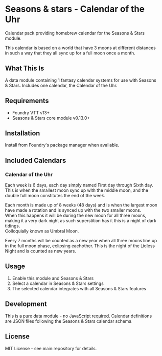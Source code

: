 # Seasons & stars - Calendar of the Uhr
Calendar pack providing homebrew calendar for the Seasons & Stars module.

This calendar is based on a world that have 3 moons at different distances in such a way that they all sync up for a full moon once a month.

## What This Is

A data module containing 1 fantasy calendar systems for use with Seasons & Stars. Includes one calendar, the Calendar of the Uhr.

## Requirements

- Foundry VTT v13+
- Seasons & Stars core module v0.13.0+

## Installation

Install from Foundry's package manager when available.

## Included Calendars

### Calendar of the Uhr
Each week is 6 days, each day simply named First day through Sixth day.  
This is when the smallest moon sync up with the middle moon, and the double full moon constitutes the end of the week.

Each month is made up of 8 weeks (48 days) and is when the largest moon have made a rotation and is synced up with the two smaller moons.  
When this happens it will be during the new moon for all three moons, making it a very dark night as such superstition has it this is a night of dark tidings.  
Colloquially known as Umbral Moon.

Every 7 months will be counted as a new year when all three moons line up in the full moon phase, eclipsing eachother. This is the night of the Lidless Night and is counted as new years.

## Usage

1. Enable this module and Seasons & Stars
2. Select a calendar in Seasons & Stars settings
3. The selected calendar integrates with all Seasons & Stars features

## Development

This is a pure data module - no JavaScript required. Calendar definitions are JSON files following the Seasons & Stars calendar schema.

## License

MIT License - see main repository for details.

